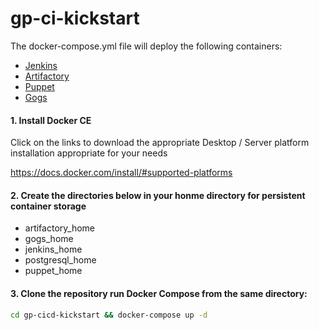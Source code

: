# gp-ci-kickstart

The docker-compose.yml file will deploy the following containers:

* [Jenkins](https://hub.docker.com/r/jenkins/jenkins)
* [Artifactory](https://github.com/jfrog/artifactory-docker-examples/tree/master/docker-compose)
* [Puppet](https://github.com/puppetlabs/puppet-in-docker-examples)
* [Gogs](https://hub.docker.com/r/gogs/gogs)

#### 1. Install Docker CE
 
Click on the links to download the appropriate Desktop / Server platform installation appropriate for your needs

<https://docs.docker.com/install/#supported-platforms>

#### 2. Create the directories below in your honme directory for persistent container storage

* artifactory_home
* gogs_home
* jenkins_home
* postgresql_home
* puppet_home

#### 3. Clone the repository run Docker Compose from the same directory:

```bash
cd gp-cicd-kickstart && docker-compose up -d
```

